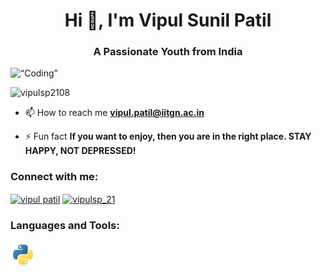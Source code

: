 <h1 align="center">Hi 👋, I'm Vipul Sunil Patil</h1>
<h3 align="center">A Passionate Youth from India</h3>

<img align=“right” alt=“Coding” width=“800” src=“10_coding_dribbble.gif”>

<p align="left"> <img src="https://komarev.com/ghpvc/?username=vipulsp2108&label=Profile%20views&color=0e75b6&style=flat" alt="vipulsp2108" /> </p>

- 📫 How to reach me **vipul.patil@iitgn.ac.in**

- ⚡ Fun fact **If you want to enjoy, then you are in the right place. STAY HAPPY, NOT DEPRESSED!**

<h3 align="left">Connect with me:</h3>
<p align="left">
<a href="https://linkedin.com/in/vipul patil" target="blank"><img align="center" src="https://raw.githubusercontent.com/rahuldkjain/github-profile-readme-generator/master/src/images/icons/Social/linked-in-alt.svg" alt="vipul patil" height="30" width="40" /></a>
<a href="https://instagram.com/vipulsp_21" target="blank"><img align="center" src="https://raw.githubusercontent.com/rahuldkjain/github-profile-readme-generator/master/src/images/icons/Social/instagram.svg" alt="vipulsp_21" height="30" width="40" /></a>
</p>

<h3 align="left">Languages and Tools:</h3>
<p align="left"> <a href="https://www.python.org" target="_blank" rel="noreferrer"> <img src="https://raw.githubusercontent.com/devicons/devicon/master/icons/python/python-original.svg" alt="python" width="40" height="40"/> </a> </p>
